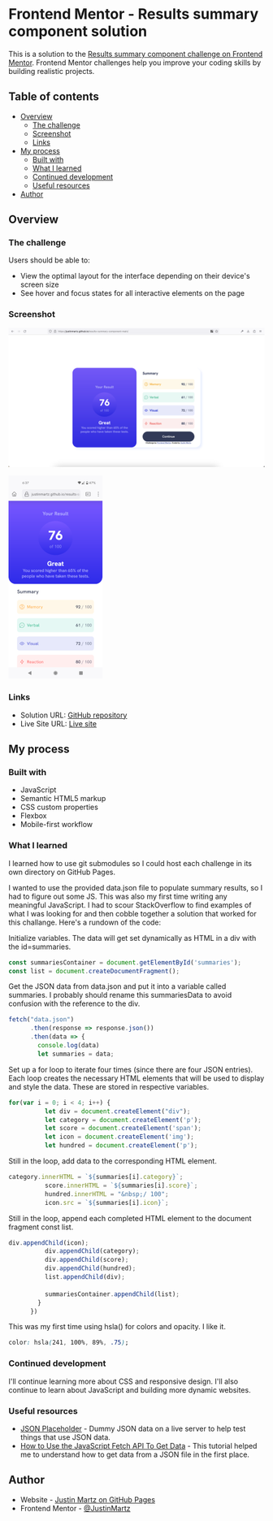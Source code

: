 # Frontend Mentor - Results summary component solution

This is a solution to the [Results summary component challenge on Frontend Mentor](https://www.frontendmentor.io/challenges/results-summary-component-CE_K6s0maV). Frontend Mentor challenges help you improve your coding skills by building realistic projects. 

## Table of contents

- [Overview](#overview)
  - [The challenge](#the-challenge)
  - [Screenshot](#screenshot)
  - [Links](#links)
- [My process](#my-process)
  - [Built with](#built-with)
  - [What I learned](#what-i-learned)
  - [Continued development](#continued-development)
  - [Useful resources](#useful-resources)
- [Author](#author)

## Overview

### The challenge

Users should be able to:

- View the optimal layout for the interface depending on their device's screen size
- See hover and focus states for all interactive elements on the page

### Screenshot

![](./screenshot-desktop.png)

![](./screenshot-mobile.png)
### Links

- Solution URL: [GitHub repository](https://github.com/JustinMartz/results-summary-component-main)
- Live Site URL: [Live site](https://justinmartz.github.io/results-summary-component-main/)

## My process

### Built with

- JavaScript
- Semantic HTML5 markup
- CSS custom properties
- Flexbox
- Mobile-first workflow

### What I learned

I learned how to use git submodules so I could host each challenge in its own directory on GitHub Pages.

I wanted to use the provided data.json file to populate summary results, so I had to figure out some JS. This was also my first time writing any meaningful JavaScript. I had to scour StackOverflow to find examples of what I was looking for and then cobble together a solution that worked for this challange. Here's a rundown of the code:

Initialize variables. The data will get set dynamically as HTML in a div with the id=summaries.

```js
const summariesContainer = document.getElementById('summaries');
const list = document.createDocumentFragment(); 
```

Get the JSON data from data.json and put it into a variable called summaries. I probably should rename this summariesData to avoid confusion with the reference to the div.

```js
fetch("data.json")
      .then(response => response.json())
      .then(data => {
        console.log(data)
        let summaries = data;
```
Set up a for loop to iterate four times (since there are four JSON entries). Each loop creates the necessary HTML elements that will be used to display and style the data. These are stored in respective variables.

```js
for(var i = 0; i < 4; i++) {
          let div = document.createElement("div");
          let category = document.createElement('p');
          let score = document.createElement('span');
          let icon = document.createElement('img');
          let hundred = document.createElement('p');
```
Still in the loop, add data to the corresponding HTML element.

```js
category.innerHTML = `${summaries[i].category}`;
          score.innerHTML = `${summaries[i].score}`;
          hundred.innerHTML = "&nbsp;/ 100";
          icon.src = `${summaries[i].icon}`;
```
Still in the loop, append each completed HTML element to the document fragment const list.

```js
div.appendChild(icon);
          div.appendChild(category);
          div.appendChild(score);
          div.appendChild(hundred);
          list.appendChild(div);

          summariesContainer.appendChild(list);
        }
      }) 
```
This was my first time using hsla() for colors and opacity. I like it.
```css
color: hsla(241, 100%, 89%, .75);
```

### Continued development

I'll continue learning more about CSS and responsive design. I'll also continue to learn about JavaScript and building more dynamic websites.

### Useful resources

- [JSON Placeholder](https://jsonplaceholder.typicode.com) - Dummy JSON data on a live server to help test things that use JSON data.
- [How to Use the JavaScript Fetch API To Get Data](https://www.digitalocean.com/community/tutorials/how-to-use-the-javascript-fetch-api-to-get-data) - This tutorial helped me to understand how to get data from a JSON file in the first place.

## Author

- Website - [Justin Martz on GitHub Pages](https://justinmartz.github.io)
- Frontend Mentor - [@JustinMartz](https://www.frontendmentor.io/profile/JustinMartz)
